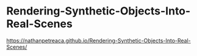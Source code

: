 # Rendering-Synthetic-Objects-Into-Real-Scenes
https://nathanpetreaca.github.io/Rendering-Synthetic-Objects-Into-Real-Scenes/
